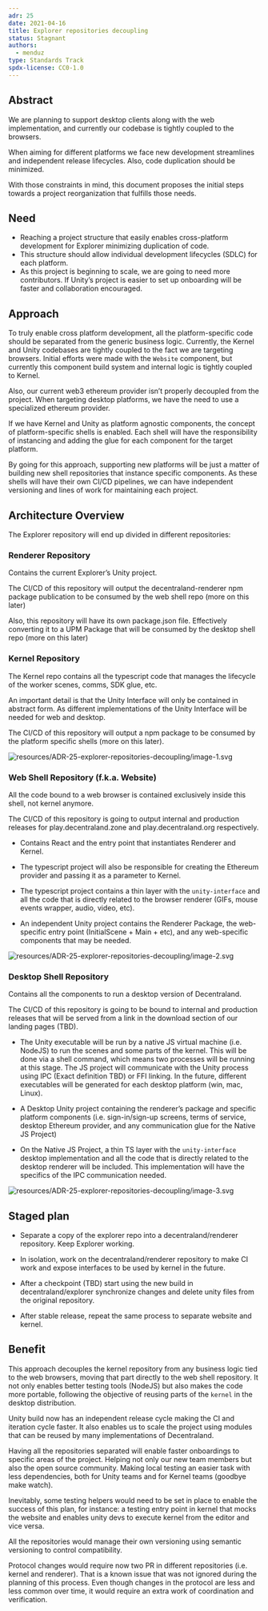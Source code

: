 ```yaml
---
adr: 25
date: 2021-04-16
title: Explorer repositories decoupling
status: Stagnant
authors:
  - menduz
type: Standards Track
spdx-license: CC0-1.0
---
```


## Abstract

We are planning to support desktop clients along with the web implementation, and currently our codebase is tightly coupled to the browsers.

When aiming for different platforms we face new development streamlines and independent release lifecycles. Also, code duplication should be minimized.

With those constraints in mind, this document proposes the initial steps towards a project reorganization that fulfills those needs.

## Need

- Reaching a project structure that easily enables cross-platform development for Explorer minimizing duplication of code.
- This structure should allow individual development lifecycles (SDLC) for each platform.
- As this project is beginning to scale, we are going to need more contributors. If Unity’s project is easier to set up onboarding will be faster and collaboration encouraged.

## Approach

To truly enable cross platform development, all the platform-specific code should be separated from the generic business logic. Currently, the Kernel and Unity codebases are tightly coupled to the fact we are targeting browsers. Initial efforts were made with the `Website` component, but currently this component build system and internal logic is tightly coupled to Kernel.

Also, our current web3 ethereum provider isn’t properly decoupled from the project. When targeting desktop platforms, we have the need to use a specialized ethereum provider.

If we have Kernel and Unity as platform agnostic components, the concept of platform-specific shells is enabled. Each shell will have the responsibility of instancing and adding the glue for each component for the target platform.

By going for this approach, supporting new platforms will be just a matter of building new shell repositories that instance specific components. As these shells will have their own CI/CD pipelines, we can have independent versioning and lines of work for maintaining each project.

## Architecture Overview

The Explorer repository will end up divided in different repositories:

### Renderer Repository

Contains the current Explorer’s Unity project.

The CI/CD of this repository will output the decentraland-renderer npm package publication to be consumed by the web shell repo (more on this later)

Also, this repository will have its own package.json file. Effectively converting it to a UPM Package that will be consumed by the desktop shell repo (more on this later)

### Kernel Repository

The Kernel repo contains all the typescript code that manages the lifecycle of the worker scenes, comms, SDK glue, etc.

An important detail is that the Unity Interface will only be contained in abstract form. As different implementations of the Unity Interface will be needed for web and desktop.

The CI/CD of this repository will output a npm package to be consumed by the platform specific shells (more on this later).

![resources/ADR-25-explorer-repositories-decoupling/image-1.svg](resources/ADR-25-explorer-repositories-decoupling/image-1.svg)

### Web Shell Repository (f.k.a. Website)

All the code bound to a web browser is contained exclusively inside this shell, not kernel anymore.

The CI/CD of this repository is going to output internal and production releases for play.decentraland.zone and play.decentraland.org respectively.

- Contains React and the entry point that instantiates Renderer and Kernel.

- The typescript project will also be responsible for creating the Ethereum provider and passing it as a parameter to Kernel.

- The typescript project contains a thin layer with the `unity-interface` and all the code that is directly related to the browser renderer (GIFs, mouse events wrapper, audio, video, etc).

- An independent Unity project contains the Renderer Package, the web-specific entry point (InitialScene + Main + etc), and any web-specific components that may be needed.

![resources/ADR-25-explorer-repositories-decoupling/image-2.svg](resources/ADR-25-explorer-repositories-decoupling/image-2.svg)

### Desktop Shell Repository

Contains all the components to run a desktop version of Decentraland.

The CI/CD of this repository is going to be bound to internal and production releases that will be served from a link in the download section of our landing pages (TBD).

- The Unity executable will be run by a native JS virtual machine (i.e. NodeJS) to run the scenes and some parts of the kernel. This will be done via a shell command, which means two processes will be running at this stage. The JS project will communicate with the Unity process using IPC (Exact definition TBD) or FFI linking. In the future, different executables will be generated for each desktop platform (win, mac, Linux).

- A Desktop Unity project containing the renderer’s package and specific platform components (i.e. sign-in/sign-up screens, terms of service, desktop Ethereum provider, and any communication glue for the Native JS Project)

- On the Native JS Project, a thin TS layer with the `unity-interface` desktop implementation and all the code that is directly related to the desktop renderer will be included. This implementation will have the specifics of the IPC communication needed.

![resources/ADR-25-explorer-repositories-decoupling/image-3.svg](resources/ADR-25-explorer-repositories-decoupling/image-3.svg)

## Staged plan

- Separate a copy of the explorer repo into a decentraland/renderer repository. Keep Explorer working.

- In isolation, work on the decentraland/renderer repository to make CI work and expose interfaces to be used by kernel in the future.

- After a checkpoint (TBD) start using the new build in decentraland/explorer synchronize changes and delete unity files from the original repository.

- After stable release, repeat the same process to separate website and kernel.

## Benefit

This approach decouples the kernel repository from any business logic tied to the web browsers, moving that part directly to the web shell repository. It not only enables better testing tools (NodeJS) but also makes the code more portable, following the objective of reusing parts of the `kernel` in the desktop distribution.

Unity build now has an independent release cycle making the CI and iteration cycle faster. It also enables us to scale the project using modules that can be reused by many implementations of Decentraland.

Having all the repositories separated will enable faster onboardings to specific areas of the project. Helping not only our new team members but also the open source community. Making local testing an easier task with less dependencies, both for Unity teams and for Kernel teams (goodbye make watch).

Inevitably, some testing helpers would need to be set in place to enable the success of this plan, for instance: a testing entry point in kernel that mocks the website and enables unity devs to execute kernel from the editor and vice versa.

All the repositories would manage their own versioning using semantic versioning to control compatibility.

Protocol changes would require now two PR in different repositories (i.e. kernel and renderer). That is a known issue that was not ignored during the planning of this process. Even though changes in the protocol are less and less common over time, it would require an extra work of coordination and verification.
